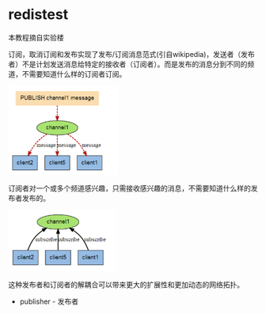 # redistest

本教程摘自实验楼

订阅，取消订阅和发布实现了发布/订阅消息范式(引自wikipedia)，发送者（发布者）不是计划发送消息给特定的接收者（订阅者）。而是发布的消息分到不同的频道，不需要知道什么样的订阅者订阅。

![思维图-publisher](./img/publisher.png)

订阅者对一个或多个频道感兴趣，只需接收感兴趣的消息，不需要知道什么样的发布者发布的。

![思维图-subscribe](./img/subscribe.png)

这种发布者和订阅者的解耦合可以带来更大的扩展性和更加动态的网络拓扑。


* publisher - 发布者
